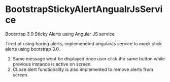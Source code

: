 # BootstrapStickyAlertAngualrJsService
Bootstrap 3.0 Sticky Alerts using Angular JS service

Tired of using boring alerts, implemeneted angularJs service to mock stick alerts using bootstrap 3.0.

1. Same message wont be displayed once user click the same button while previous instance is active on screen.
2. CLose alert functionality is also implemented to remove alerts from screen.
